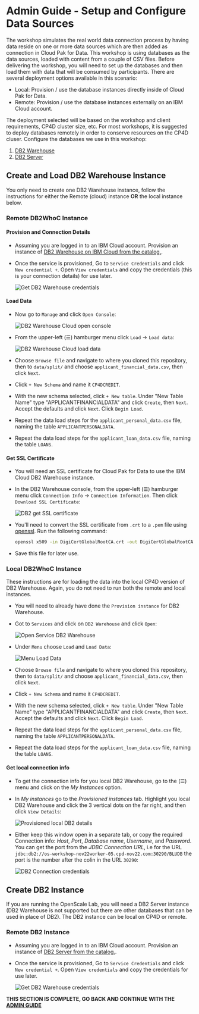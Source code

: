 # Admin Guide - Setup and Configure Data Sources

The workshop simulates the real world data connection process by having data reside on one or more data sources which are then added as connection in Cloud Pak for Data. This workshop is using databases as the data sources, loaded with content from a couple of CSV files. Before delivering the workshop, you will need to set up the databases and then load them with data that will be consumed by participants. There are several deployment options available in this scenario:

* Local: Provision / use the database instances directly inside of Cloud Pak for Data.
* Remote: Provision / use the database instances externally on an IBM Cloud account.

The deployment selected will be based on the workshop and client requirements, CP4D cluster size, etc. For most workshops, it is suggested to deploy databases remotely in order to conserve resources on the CP4D cluser. Configure the databases we use in this workshop:

1. [DB2 Warehouse](#create-and-load-db2-warehouse-instance)
1. [DB2 Server](#create-db2-instance)

## Create and Load DB2 Warehouse Instance

You only need to create one DB2 Warehouse instance, follow the instructions for either the Remote (cloud) instance **OR** the local instance below.

### Remote DB2WhoC Instance

#### Provision and Connection Details

* Assuming you are logged in to an IBM Cloud account. Provision an instance of [DB2 Warehouse on IBM Cloud from the catalog.](https://cloud.ibm.com/catalog/services/db2-warehouse).

* Once the service is provisioned, Go to `Service Credentials` and click `New credential +`. Open `View credentials` and copy the credentials (this is your connection details) for use later.

   ![Get DB2 Warehouse credentials](../.gitbook/assets/images/connections/db2whoc-credentials.png)

#### Load Data

* Now go to `Manage` and click `Open Console`:

   ![DB2 Warehouse Cloud open console](../.gitbook/assets/images/connections/db2whoc-manage-console.png)

* From the upper-left (☰) hamburger menu click `Load` -> `Load data`:

   ![DB2 Warehouse Cloud load data](../.gitbook/assets/images/connections/db2whoc-load-data.png)

* Choose `Browse file` and navigate to where you cloned this repository, then to `data/split/` and choose `applicant_financial_data.csv`, then click `Next`.

* Click `+ New Schema` and name it `CP4DCREDIT`.

* With the new schema selected, click `+ New table`. Under "New Table Name" type "APPLICANTFINANCIALDATA" and click `Create`, then `Next`. Accept the defaults and click `Next`. Click `Begin Load`.

* Repeat the data load steps for the `applicant_personal_data.csv` file, naming the table `APPLICANTPERSONALDATA`.

* Repeat the data load steps for the `applicant_loan_data.csv` file, naming the table `LOANS`.

#### Get SSL Certificate

* You will need an SSL certificate for Cloud Pak for Data to use the IBM Cloud DB2 Warehouse instance.

* In the DB2 Warehouse console, from the upper-left (☰) hamburger menu click `Connection Info` -> `Connection Information`. Then click `Download SSL Certificate`:

   ![DB2 get SSL certificate](../.gitbook/assets/images/connections/db2whoc-get-ssl-cert.png)

* You'll need to convert the SSL certificate from `.crt` to a `.pem` file using [openssl](https://www.openssl.org/). Run the following command:

  ```bash
  openssl x509 -in DigiCertGlobalRootCA.crt -out DigiCertGlobalRootCA.pem -outform PEM -inform DER
  ```

* Save this file for later use.

### Local DB2WhoC Instance

These instructions are for loading the data into the local CP4D version of DB2 Warehouse. Again, you do not need to run both the remote and local instances.

* You will need to already have done the `Provision instance` for DB2 Warehouse.

* Got to `Services` and click on `DB2 Warehouse` and click `Open`:

   ![Open Service DB2 Warehouse](../.gitbook/assets/images/connections/db2whlocal-open-console.png)

* Under `Menu` choose `Load` and `Load Data`:

   ![Menu Load Data](../.gitbook/assets/images/connections/db2whlocal-load-data.png)

* Choose `Browse file` and navigate to where you cloned this repository, then to `data/split/` and choose `applicant_financial_data.csv`, then click `Next`.

* Click `+ New Schema` and name it `CP4DCREDIT`.

* With the new schema selected, click `+ New table`. Under "New Table Name" type "APPLICANTFINANCIALDATA" and click `Create`, then `Next`. Accept the defaults and click `Next`. Click `Begin Load`.

* Repeat the data load steps for the `applicant_personal_data.csv` file, naming the table `APPLICANTPERSONALDATA`.

* Repeat the data load steps for the `applicant_loan_data.csv` file, naming the table `LOANS`.

#### Get local connection info

* To get the connection info for you local DB2 Warehouse, go to the (☰) menu and click on the *My Instances* option.

* In *My instances* go to the *Provisioned instances* tab. Highlight you local DB2 Warehouse and click the 3 vertical dots on the far right, and then click `View Details`:

  ![Provisioned local DB2 details](../.gitbook/assets/images/connections/db2whlocal-view-details.png)

* Either keep this window open in a separate tab, or copy the required Connection info: *Host*, *Port*, *Database name*, *Username*, and *Password*. You can get the port from the *JDBC Connection URL*, i.e for the URL `jdbc:db2://os-workshop-nov22worker-05.cpd-nov22.com:30290/BLUDB` the port is the number after the colin in the URL `30290`:

  ![DB2 Connection credentials](../.gitbook/assets/images/connections/db2whlocal-conn-details.png)

## Create DB2 Instance

If you are running the OpenScale Lab, you will need a DB2 Server instance (DB2 Warehouse is not supported but there are other databases that can be used in place of DB2). The DB2 instance can be local on CP4D or remote.

### Remote DB2 Instance

* Assuming you are logged in to an IBM Cloud account. Provision an instance of [DB2 Server from the catalog.](https://cloud.ibm.com/catalog/services/db2).

* Once the service is provisioned, Go to `Service Credentials` and click `New credential +`. Open `View credentials` and copy the credentials for use later.

  ![Get DB2 Warehouse credentials](../.gitbook/assets/images/connections/db2-server-credential.png)

__THIS SECTION IS COMPLETE, GO BACK AND CONTINUE WITH THE [ADMIN GUIDE](./README.md)__
